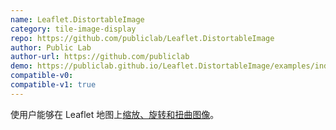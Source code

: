 ```yaml
---
name: Leaflet.DistortableImage
category: tile-image-display
repo: https://github.com/publiclab/Leaflet.DistortableImage
author: Public Lab
author-url: https://github.com/publiclab
demo: https://publiclab.github.io/Leaflet.DistortableImage/examples/index.html
compatible-v0:
compatible-v1: true
---
```


使用户能够在 Leaflet 地图上<a href="https://publiclab.github.io/Leaflet.DistortableImage/examples/">缩放、旋转和扭曲图像</a>。
